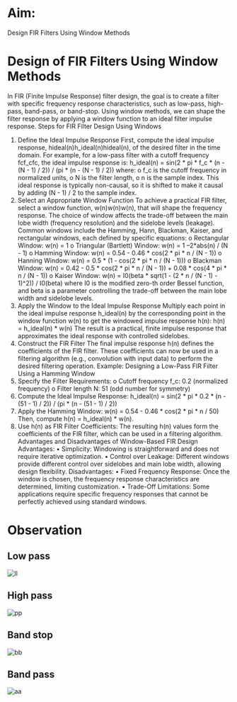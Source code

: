 # Aim:
Design FIR Filters Using Window Methods
# Design of FIR Filters Using Window Methods
In FIR (Finite Impulse Response) filter design, the goal is to create a filter with specific frequency response characteristics, such as low-pass, high-pass, band-pass, or band-stop. Using window methods, we can shape the filter response by applying a window function to an ideal filter impulse response.
Steps for FIR Filter Design Using Windows
1.	Define the Ideal Impulse Response
First, compute the ideal impulse response, hideal(n)h_ideal(n)hideal(n), of the desired filter in the time domain. For example, for a low-pass filter with a cutoff frequency fcf_cfc, the ideal impulse response is:
h_ideal(n) = sin(2 * pi * f_c * (n - (N - 1) / 2)) / (pi * (n - (N - 1) / 2))
            where:
o	f_c is the cutoff frequency in normalized units,
o	N is the filter length,
o	n is the sample index.
This ideal response is typically non-causal, so it is shifted to make it causal by adding (N - 1) / 2 to the sample index.
2.	Select an Appropriate Window Function
To achieve a practical FIR filter, select a window function, w(n)w(n)w(n), that will shape the frequency response. The choice of window affects the trade-off between the main lobe width (frequency resolution) and the sidelobe levels (leakage). Common windows include the Hamming, Hann, Blackman, Kaiser, and rectangular windows, each defined by specific equations:
o	Rectangular Window: w(n) = 1
o	Triangular (Bartlett) Window: w(n) = 1 –2*abs(n) / (N - 1) 
o	Hamming Window: w(n) = 0.54 - 0.46 * cos(2 * pi * n / (N - 1))
o	Hanning Window: w(n) = 0.5 * (1 - cos(2 * pi * n / (N - 1)))
o	Blackman Window: w(n) = 0.42 - 0.5 * cos(2 * pi * n / (N - 1)) + 0.08 * cos(4 * pi * n / (N - 1))
o	Kaiser Window: w(n) = I0(beta * sqrt(1 - (2 * n / (N - 1) - 1)^2)) / I0(beta)
where I0 is the modified zero-th order Bessel function, and beta is a parameter controlling the trade-off between the main lobe width and sidelobe levels.
3.	Apply the Window to the Ideal Impulse Response
Multiply each point in the ideal impulse response h_ideal(n) by the corresponding point in the window function w(n) to get the windowed impulse response h(n):
h(n) = h_ideal(n) * w(n)
The result is a practical, finite impulse response that approximates the ideal response with controlled sidelobes.
4.	Construct the FIR Filter
The final impulse response h(n) defines the coefficients of the FIR filter. These coefficients can now be used in a filtering algorithm (e.g., convolution with input data) to perform the desired filtering operation.
Example: Designing a Low-Pass FIR Filter Using a Hamming Window
1.	Specify the Filter Requirements:
o	Cutoff frequency f_c: 0.2 (normalized frequency)
o	Filter length N: 51 (odd number for symmetry)
2.	Compute the Ideal Impulse Response:
h_ideal(n) = sin(2 * pi * 0.2 * (n - (51 - 1) / 2)) / (pi * (n - (51 - 1) / 2))
3.	Apply the Hamming Window:
w(n) = 0.54 - 0.46 * cos(2 * pi * n / 50)
Then, compute h(n) = h_ideal(n) * w(n).
4.	Use h(n) as FIR Filter Coefficients: The resulting h(n) values form the coefficients of the FIR filter, which can be used in a filtering algorithm.
Advantages and Disadvantages of Window-Based FIR Design
Advantages:
•	Simplicity: Windowing is straightforward and does not require iterative optimization.
•	Control over Leakage: Different windows provide different control over sidelobes and main lobe width, allowing design flexibility.
Disadvantages:
•	Fixed Frequency Response: Once the window is chosen, the frequency response characteristics are determined, limiting customization.
•	Trade-Off Limitations: Some applications require specific frequency responses that cannot be perfectly achieved using standard windows.

# Observation
## Low pass
![ll](https://github.com/user-attachments/assets/59ab2309-f623-4fd5-82fe-c3c87f86eaf6)

## High pass
![pp](https://github.com/user-attachments/assets/c5f52be3-b65e-429a-9b52-227865667a96)

## Band stop
![bb](https://github.com/user-attachments/assets/359d4b0f-85ef-429d-befe-57e6dbc018d3)

## Band pass
![aa](https://github.com/user-attachments/assets/5c1da171-7aeb-43a8-8553-8430cb6ae95e)

